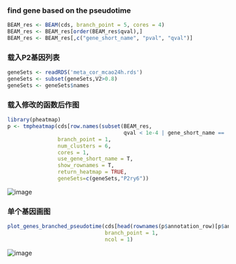 ### find gene based on the pseudotime
```r
BEAM_res <- BEAM(cds, branch_point = 5, cores = 4)
BEAM_res <- BEAM_res[order(BEAM_res$qval),]
BEAM_res <- BEAM_res[,c("gene_short_name", "pval", "qval")]
```

### 载入P2基因列表
```r
geneSets <- readRDS('meta_cor_mcao24h.rds')
geneSets <- subset(geneSets,V2>0.8)
geneSets <- geneSets$names
```

### 载入修改的函数后作图
```r
library(pheatmap)
p <- tmpheatmap(cds[row.names(subset(BEAM_res,
                                     qval < 1e-4 | gene_short_name == 'P2ry6')),],
                branch_point = 1,
                num_clusters = 6,
                cores = 1,
                use_gene_short_name = T,
                show_rownames = T,
                return_heatmap = TRUE,
                geneSets=c(geneSets,"P2ry6"))
```
![image](https://user-images.githubusercontent.com/41554601/202494956-bc3aa45a-5bff-4eb5-b041-c89f1778ce47.png)

### 单个基因画图
```r
plot_genes_branched_pseudotime(cds[head(rownames(p$annotation_row)[p$annotation_row==2]),],
                               branch_point = 1,
                               ncol = 1)
```
![image](https://user-images.githubusercontent.com/41554601/202495235-7d59edce-0cf1-40f9-b612-b672e8fa0ce7.png)

